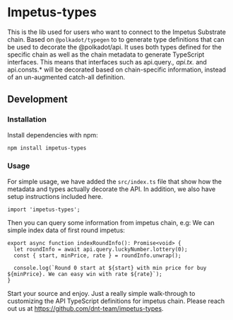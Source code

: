 # Impetus-types

This is the lib used for users who want to connect to the Impetus Substrate chain. Based on `@polkadot/typegen` to to generate type definitions that can be used to decorate the @polkadot/api. It uses both types defined for the specific chain as well as the chain metadata to generate TypeScript interfaces. This means that interfaces such as api.query._, api.tx._ and api.consts.\* will be decorated based on chain-specific information, instead of an un-augmented catch-all definition.

## Development

### Installation

Install dependencies with npm:

```bash
npm install impetus-types
```

### Usage

For simple usage, we have added the `src/index.ts` file that show how the metadata and types actually decorate the API. In addition, we also have setup instructions included here.

```
import 'impetus-types';
```

Then you can query some information from impetus chain, e.g: We can simple index data of first round impetus:

```
export async function indexRoundInfo(): Promise<void> {
  let roundInfo = await api.query.luckyNumber.lottery(0);
  const { start, minPrice, rate } = roundInfo.unwrap();

  console.log(`Round 0 start at ${start} with min price for buy ${minPrice}. We can easy win with rate ${rate}`);
}
```

Start your source and enjoy.
Just a really simple walk-through to customizing the API TypeScript definitions for impetus chain.
Please reach out us at https://github.com/dnt-team/impetus-types.
